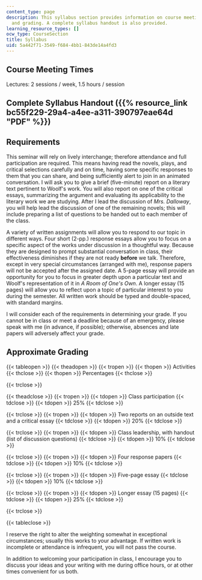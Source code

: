 ```yaml
---
content_type: page
description: This syllabus section provides information on course meeting times, requirements,
  and grading. A complete syllabus handout is also provided.
learning_resource_types: []
ocw_type: CourseSection
title: Syllabus
uid: 5a442f71-3549-f684-4bb1-843de14a4fd3
---
```


Course Meeting Times
--------------------

Lectures: 2 sessions / week, 1.5 hours / session

Complete Syllabus Handout ({{% resource_link bc55f229-29a4-a4ee-a311-390797eae64d "PDF" %}})
-----------------------------------------------------------------------------------

Requirements
------------

This seminar will rely on lively interchange; therefore attendance and full participation are required. This means having read the novels, plays, and critical selections carefully and on time, having some specific responses to them that you can share, and being sufficiently alert to join in an animated conversation. I will ask you to give a brief (five-minute) report on a literary text pertinent to Woolf's work. You will also report on one of the critical essays, summarizing the argument and evaluating its applicability to the literary work we are studying. After I lead the discussion of _Mrs. Dalloway_, you will help lead the discussion of one of the remaining novels; this will include preparing a list of questions to be handed out to each member of the class.

A variety of written assignments will allow you to respond to our topic in different ways. Four short (2-pp.) response essays allow you to focus on a specific aspect of the works under discussion in a thoughtful way. Because they are designed to prompt substantial conversation in class, their effectiveness diminishes if they are not ready **before** we talk. Therefore, except in very special circumstances (arranged with me), response papers will not be accepted after the assigned date. A 5-page essay will provide an opportunity for you to focus in greater depth upon a particular text and Woolf's representation of it in _A Room of One's Own_. A longer essay (15 pages) will allow you to reflect upon a topic of particular interest to you during the semester. All written work should be typed and double-spaced, with standard margins.

I will consider each of the requirements in determining your grade. If you cannot be in class or meet a deadline because of an emergency, please speak with me (in advance, if possible); otherwise, absences and late papers will adversely affect your grade.

Approximate Grading
-------------------

{{< tableopen >}}
{{< theadopen >}}
{{< tropen >}}
{{< thopen >}}
Activities
{{< thclose >}}
{{< thopen >}}
Percentages
{{< thclose >}}

{{< trclose >}}

{{< theadclose >}}
{{< tropen >}}
{{< tdopen >}}
Class participation
{{< tdclose >}}
{{< tdopen >}}
25%
{{< tdclose >}}

{{< trclose >}}
{{< tropen >}}
{{< tdopen >}}
Two reports on an outside text and a critical essay
{{< tdclose >}}
{{< tdopen >}}
20%
{{< tdclose >}}

{{< trclose >}}
{{< tropen >}}
{{< tdopen >}}
Class leadership, with handout (list of discussion questions)
{{< tdclose >}}
{{< tdopen >}}
10%
{{< tdclose >}}

{{< trclose >}}
{{< tropen >}}
{{< tdopen >}}
Four response papers
{{< tdclose >}}
{{< tdopen >}}
10%
{{< tdclose >}}

{{< trclose >}}
{{< tropen >}}
{{< tdopen >}}
Five-page essay
{{< tdclose >}}
{{< tdopen >}}
10%
{{< tdclose >}}

{{< trclose >}}
{{< tropen >}}
{{< tdopen >}}
Longer essay (15 pages)
{{< tdclose >}}
{{< tdopen >}}
25%
{{< tdclose >}}

{{< trclose >}}

{{< tableclose >}}

I reserve the right to alter the weighting somewhat in exceptional circumstances; usually this works to your advantage. If written work is incomplete or attendance is infrequent, you will not pass the course.

In addition to welcoming your participation in class, I encourage you to discuss your ideas and your writing with me during office hours, or at other times convenient for us both.